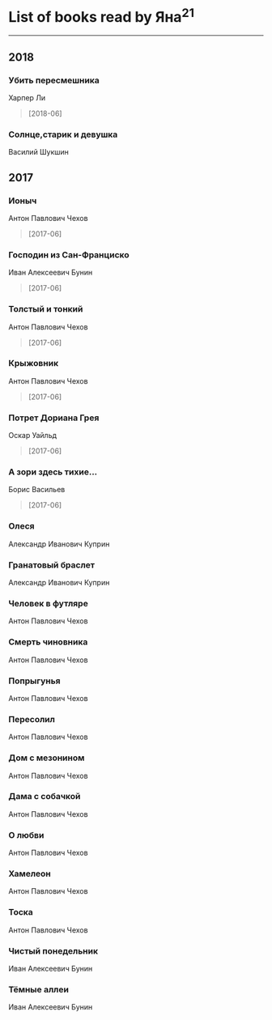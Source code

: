 # List of books read by Яна<sup>21</sup>
---

## 2018

### Убить пересмешника
Харпер Ли
> [2018-06] 


### Солнце,старик и девушка
Василий Шукшин



## 2017

### Ионыч
Антон Павлович Чехов
> [2017-06] 


### Господин из Сан-Франциско
Иван Алексеевич Бунин
> [2017-06] 


### Толстый и тонкий
Антон Павлович Чехов
> [2017-06] 


### Крыжовник
Антон Павлович Чехов
> [2017-06] 


### Потрет Дориана Грея
Оскар Уайльд
> [2017-06] 


### А зори здесь тихие...
Борис Васильев
> [2017-06] 


### Олеся
Александр Иванович Куприн


### Гранатовый браслет
Александр Иванович Куприн


### Человек в футляре
Антон Павлович Чехов


### Смерть чиновника
Антон Павлович Чехов


### Попрыгунья
Антон Павлович Чехов


### Пересолил
Антон Павлович Чехов


### Дом с мезонином
Антон Павлович Чехов


### Дама с собачкой
Антон Павлович Чехов


### О любви
Антон Павлович Чехов


### Хамелеон
Антон Павлович Чехов


### Тоска
Антон Павлович Чехов


### Чистый понедельник
Иван Алексеевич Бунин


### Тёмные аллеи
Иван Алексеевич Бунин



